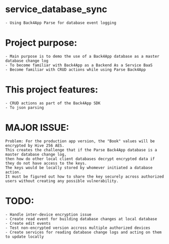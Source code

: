 # service_database_sync
    - Using Back4App Parse for database event logging

# Project purpose:
    - Main purpose is to demo the use of a Back4App database as a master database change log
    - To become familiar with Back4App as a Backend As a Service BaaS
    - Become familiar with CRUD actions while using Parse Back4App

# This project features:
    - CRUD actions as part of the Back4App SDK
    - To json parsing

# MAJOR ISSUE:
    Problem: For the production app version, the "Book" values will be encrypted by Hive 256 AES.
    This creates the challenge that if the Parse Back4App database is a master database change log,
    then how do other local client databases decrypt encrypted data if they do not have access to the keys.
    The keys would be locally stored by whomever initiated a database action.
    It must be figured out how to share the key securely across authorized users without creating any possible vulnerability.

# TODO:
    - Handle inter-device encryption issue
    - Create read event for building database changes at local database
    - Create edit events
    - Test non-encrypted version accross multiple authorized devices
    - Create services for reading database change logs and acting on them to update locally
